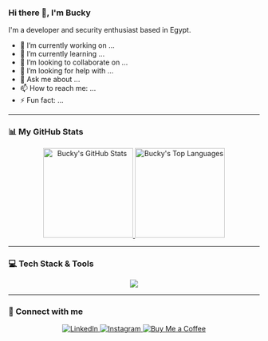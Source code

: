 ### Hi there 👋, I'm Bucky

I'm a developer and security enthusiast based in Egypt.

- 🔭 I’m currently working on ...
- 🌱 I’m currently learning ...
- 👯 I’m looking to collaborate on ...
- 🤔 I’m looking for help with ...
- 💬 Ask me about ...
- 📫 How to reach me: ...
- ⚡ Fun fact: ...

---

### 📊 My GitHub Stats

<p align="center">
  <a href="https://github.com/Bucky9020">
    <img
      height="180em"
      src="https://github-readme-stats.vercel.app/api?username=Bucky9020&show_icons=true&theme=dracula&include_all_commits=true&count_private=true"
      alt="Bucky's GitHub Stats"
    />
  </a>
  
  <a href="https://github.com/Bucky9020">
    <img
      height="180em"
      src="https://github-readme-stats.vercel.app/api/top-langs/?username=Bucky9020&layout=compact&langs_count=8&theme=dracula"
      alt="Bucky's Top Languages"
    />
  </a>
</p>

---

### 💻 Tech Stack & Tools

<p align="center">
  <a href="https://skillicons.dev">
    <img src="https://skillicons.dev/icons?i=python,linux,bash,git,github,vscode" />
  </a>
</p>

---

### 🔗 Connect with me

<p align="center">
  <a href="https://www.linkedin.com/in/am-bucky-7a576437b" target="_blank">
    <img
      src="https://img.shields.io/badge/LinkedIn-0077B5?style=for-the-badge&logo=linkedin&logoColor=white"
      alt="LinkedIn"
    />
  </a>
  
  <a href="https://www.instagram.com/eng.bucky" target="_blank">
    <img
      src="https://img.shields.io/badge/Instagram-E4405F?style=for-the-badge&logo=instagram&logoColor=white"
      alt="Instagram"
    />
  </a>
  
  <a href="https://www.buymeacoffee.com/bucky9020" target="_blank">
    <img
      src="https://img.shields.io/badge/Buy%20Me%20A%20Coffee-FFDD00?style=for-the-badge&logo=buy-me-a-coffee&logoColor=black"
      alt="Buy Me a Coffee"
    />
  </a>
</p>
